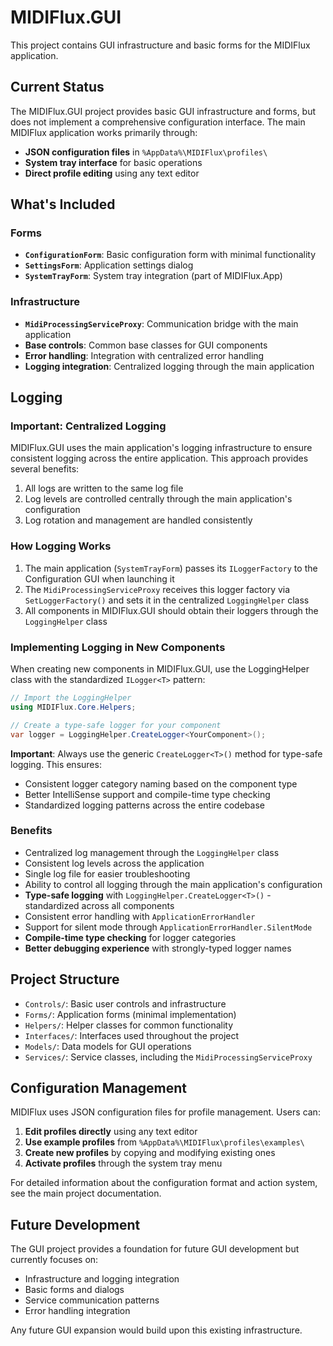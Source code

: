 # MIDIFlux.GUI

This project contains GUI infrastructure and basic forms for the MIDIFlux application.

## Current Status

The MIDIFlux.GUI project provides basic GUI infrastructure and forms, but does not implement a comprehensive configuration interface. The main MIDIFlux application works primarily through:

- **JSON configuration files** in `%AppData%\MIDIFlux\profiles\`
- **System tray interface** for basic operations
- **Direct profile editing** using any text editor

## What's Included

### Forms
- **`ConfigurationForm`**: Basic configuration form with minimal functionality
- **`SettingsForm`**: Application settings dialog
- **`SystemTrayForm`**: System tray integration (part of MIDIFlux.App)

### Infrastructure
- **`MidiProcessingServiceProxy`**: Communication bridge with the main application
- **Base controls**: Common base classes for GUI components
- **Error handling**: Integration with centralized error handling
- **Logging integration**: Centralized logging through the main application

## Logging

### Important: Centralized Logging

MIDIFlux.GUI uses the main application's logging infrastructure to ensure consistent logging across the entire application. This approach provides several benefits:

1. All logs are written to the same log file
2. Log levels are controlled centrally through the main application's configuration
3. Log rotation and management are handled consistently

### How Logging Works

1. The main application (`SystemTrayForm`) passes its `ILoggerFactory` to the Configuration GUI when launching it
2. The `MidiProcessingServiceProxy` receives this logger factory via `SetLoggerFactory()` and sets it in the centralized `LoggingHelper` class
3. All components in MIDIFlux.GUI should obtain their loggers through the `LoggingHelper` class

### Implementing Logging in New Components

When creating new components in MIDIFlux.GUI, use the LoggingHelper class with the standardized `ILogger<T>` pattern:

```csharp
// Import the LoggingHelper
using MIDIFlux.Core.Helpers;

// Create a type-safe logger for your component
var logger = LoggingHelper.CreateLogger<YourComponent>();
```

**Important**: Always use the generic `CreateLogger<T>()` method for type-safe logging. This ensures:
- Consistent logger category naming based on the component type
- Better IntelliSense support and compile-time type checking
- Standardized logging patterns across the entire codebase

### Benefits

- Centralized log management through the `LoggingHelper` class
- Consistent log levels across the application
- Single log file for easier troubleshooting
- Ability to control all logging through the main application's configuration
- **Type-safe logging** with `LoggingHelper.CreateLogger<T>()` - standardized across all components
- Consistent error handling with `ApplicationErrorHandler`
- Support for silent mode through `ApplicationErrorHandler.SilentMode`
- **Compile-time type checking** for logger categories
- **Better debugging experience** with strongly-typed logger names

## Project Structure

- `Controls/`: Basic user controls and infrastructure
- `Forms/`: Application forms (minimal implementation)
- `Helpers/`: Helper classes for common functionality
- `Interfaces/`: Interfaces used throughout the project
- `Models/`: Data models for GUI operations
- `Services/`: Service classes, including the `MidiProcessingServiceProxy`

## Configuration Management

MIDIFlux uses JSON configuration files for profile management. Users can:

1. **Edit profiles directly** using any text editor
2. **Use example profiles** from `%AppData%\MIDIFlux\profiles\examples\`
3. **Create new profiles** by copying and modifying existing ones
4. **Activate profiles** through the system tray menu

For detailed information about the configuration format and action system, see the main project documentation.

## Future Development

The GUI project provides a foundation for future GUI development but currently focuses on:
- Infrastructure and logging integration
- Basic forms and dialogs
- Service communication patterns
- Error handling integration

Any future GUI expansion would build upon this existing infrastructure.
